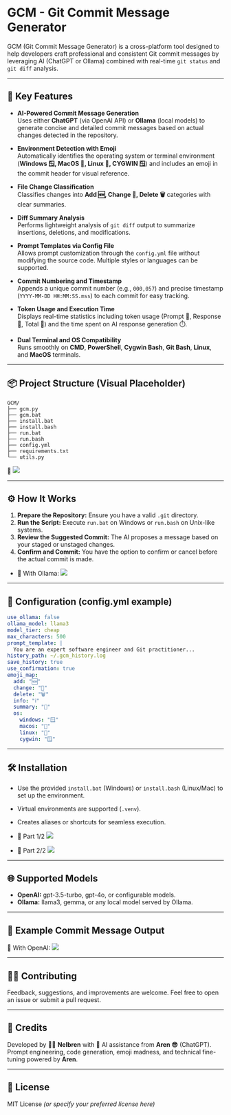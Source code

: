 # GCM - Git Commit Message Generator

GCM (Git Commit Message Generator) is a cross-platform tool designed to help developers craft professional and consistent Git commit messages by leveraging AI (ChatGPT or Ollama) combined with real-time `git status` and `git diff` analysis.

---

## 🚀 Key Features

- **AI-Powered Commit Message Generation**\
  Uses either **ChatGPT** (via OpenAI API) or **Ollama** (local models) to generate concise and detailed commit messages based on actual changes detected in the repository.

- **Environment Detection with Emoji**\
  Automatically identifies the operating system or terminal environment (**Windows 🪟, MacOS 🍎, Linux 🐧, CYGWIN 🪟**) and includes an emoji in the commit header for visual reference.

- **File Change Classification**\
  Classifies changes into **Add 🆕, Change 📝, Delete 🗑️** categories with clear summaries.

- **Diff Summary Analysis**\
  Performs lightweight analysis of `git diff` output to summarize insertions, deletions, and modifications.

- **Prompt Templates via Config File**\
  Allows prompt customization through the `config.yml` file without modifying the source code. Multiple styles or languages can be supported.

- **Commit Numbering and Timestamp**\
  Appends a unique commit number (e.g., `000,057`) and precise timestamp (`YYYY-MM-DD HH:MM:SS.mss`) to each commit for easy tracking.

- **Token Usage and Execution Time**\
  Displays real-time statistics including token usage (Prompt 📝, Response 💬, Total 🧮) and the time spent on AI response generation ⏱️.

- **Dual Terminal and OS Compatibility**\
  Runs smoothly on **CMD**, **PowerShell**, **Cygwin Bash**, **Git Bash**, **Linux**, and **MacOS** terminals.

---

## 📦 Project Structure (Visual Placeholder)

```plaintext
GCM/
├── gcm.py
├── gcm.bat
├── install.bat
├── install.bash
├── run.bat
├── run.bash
├── config.yml
├── requirements.txt
└── utils.py
```

📸 ![](images/004.png)

---

## ⚙️ How It Works

1. **Prepare the Repository:** Ensure you have a valid `.git` directory.
2. **Run the Script:** Execute `run.bat` on Windows or `run.bash` on Unix-like systems.
3. **Review the Suggested Commit:** The AI proposes a message based on your staged or unstaged changes.
4. **Confirm and Commit:** You have the option to confirm or cancel before the actual commit is made.

- 📸 With Ollama:
  ![](images/003.png)

---

## 🔑 Configuration (config.yml example)

```yaml
use_ollama: false
ollama_model: llama3
model_tier: cheap
max_characters: 500
prompt_template: |
  You are an expert software engineer and Git practitioner...
history_path: ~/.gcm_history.log
save_history: true
use_confirmation: true
emoji_map:
  add: "🆕"
  change: "📝"
  delete: "🗑️"
  info: "ℹ️"
  summary: "🎯"
  os:
    windows: "🪟"
    macos: "🍎"
    linux: "🐧"
    cygwin: "🪟"
```

---

## 🛠 Installation

- Use the provided `install.bat` (Windows) or `install.bash` (Linux/Mac) to set up the environment.
- Virtual environments are supported (`.venv`).
- Creates aliases or shortcuts for seamless execution.

- 📸 Part 1/2
  ![](images/001.png)

- 📸 Part 2/2
  ![](images/002.png)

---

## 🌐 Supported Models

- **OpenAI:** gpt-3.5-turbo, gpt-4o, or configurable models.
- **Ollama:** llama3, gemma, or any local model served by Ollama.

---

## 🤖 Example Commit Message Output

📸 With OpenAI:
![](images/005.png)

---

## 👨‍💻 Contributing

Feedback, suggestions, and improvements are welcome. Feel free to open an issue or submit a pull request.

---

## 🙏 Credits

Developed by 🧑‍💻 **Nelbren** with 🤖 AI assistance from **Aren 😎** (ChatGPT).\
Prompt engineering, code generation, emoji madness, and technical fine-tuning powered by **Aren**.

---

## 📄 License

MIT License *(or specify your preferred license here)*

